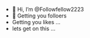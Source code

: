 - 👋 Hi, I’m @Followfellow2223
- 👀 Getting you folloers
- Getting you likes ...
- lets get on this ...

